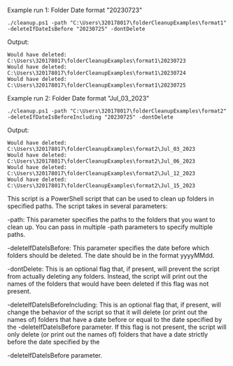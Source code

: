 Example run 1: Folder Date format "20230723"

```
./cleanup.ps1 -path "C:\Users\320178017\folderCleanupExamples\format1" -deleteIfDateIsBefore "20230725" -dontDelete
```
Output:
```
Would have deleted: C:\Users\320178017\folderCleanupExamples\format1\20230723
Would have deleted: C:\Users\320178017\folderCleanupExamples\format1\20230724
Would have deleted: C:\Users\320178017\folderCleanupExamples\format1\20230725
```

Example run 2: Folder Date format "Jul_03_2023"
```
./cleanup.ps1 -path "C:\Users\320178017\folderCleanupExamples\format2" -deleteIfDateIsBeforeIncluding "20230725" -dontDelete
```
Output:
```
Would have deleted: C:\Users\320178017\folderCleanupExamples\format2\Jul_03_2023
Would have deleted: C:\Users\320178017\folderCleanupExamples\format2\Jul_06_2023
Would have deleted: C:\Users\320178017\folderCleanupExamples\format2\Jul_12_2023
Would have deleted: C:\Users\320178017\folderCleanupExamples\format2\Jul_15_2023
```

This script is a PowerShell script that can be used to clean up folders in specified paths. The script takes in several parameters:

-path: This parameter specifies the paths to the folders that you want to clean up. You can pass in multiple -path parameters to specify multiple paths.

-deleteIfDateIsBefore: This parameter specifies the date before which folders should be deleted. The date should be in the format yyyyMMdd.

-dontDelete: This is an optional flag that, if present, will prevent the script from actually deleting any folders. Instead, the script will print out the names of the folders that would have been deleted if this flag was not present.

-deleteIfDateIsBeforeIncluding: This is an optional flag that, if present, will change the behavior of the script so that it will delete (or print out the names of) folders that have a date before or equal to the date specified by the -deleteIfDateIsBefore parameter. If this flag is not present, the script will only delete (or print out the names of) folders that have a date strictly before the date specified by the 

-deleteIfDateIsBefore parameter.